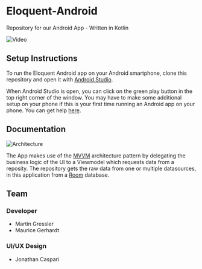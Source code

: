 # Eloquent-Android
Repository for our Android App - Written in Kotlin
<br>


![Video](https://firebasestorage.googleapis.com/v0/b/startin-1efcf.appspot.com/o/eloquentGithubStorage%2Fapp-flow.gif?alt=media&token=bf1605ca-6db7-474c-8fd1-e5f5df8724f7)


## Setup Instructions
To run the Eloquent Android app on your Android smartphone, clone this repository and open it with [Android Studio](https://developer.android.com/studio).

When Android Studio is open, you can click on the green play button in the top right corner of the window.
You may have to make some additional setup on your phone if this is your first time running an Android app on your phone. You can get help [here](https://developer.android.com/training/basics/firstapp/running-app).


## Documentation

![Architecture](https://firebasestorage.googleapis.com/v0/b/startin-1efcf.appspot.com/o/eloquentGithubStorage%2FEloquentArchitecture.png?alt=media&token=7f82afb8-3974-4f1d-aa44-360188c3ccef)

The App makes use of the [MVVM](https://developer.android.com/jetpack/docs/guide) architecture pattern by delegating the business logic of the UI to a Viewmodel which requests data from a reposity. The repository gets the raw data from one or multiple datasources, in this application from a [Room](https://developer.android.com/topic/libraries/architecture/room?gclid=EAIaIQobChMI5KquzdiS6QIVkkTTCh1sDwroEAAYASAAEgIwyfD_BwE&gclsrc=aw.ds) database.


## Team

### Developer
- Martin Gressler
- Maurice Gerhardt

### UI/UX Design
- Jonathan Caspari
